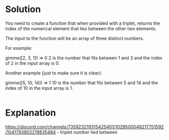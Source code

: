 # Solution

You need to create a function that when provided with a triplet, returns the index of the numerical element that lies between the other two elements.

The input to the function will be an array of three distinct numbers.

For example:

gimme([2, 3, 1]) => 0
2 is the number that fits between 1 and 3 and the index of 2 in the input array is 0.

Another example (just to make sure it is clear):

gimme([5, 10, 14]) => 1
10 is the number that fits between 5 and 14 and the index of 10 in the input array is 1.


```ruby


```

# Explanation

https://discord.com/channels/735923219315425401/1029500048217751592/1041793802219835484 - triplet number lied between